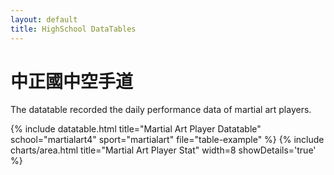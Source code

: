 ```yaml
---
layout: default
title: HighSchool DataTables
---
```


<!-- Page Heading -->
<h1 class="h3 mb-2 text-gray-800">中正國中空手道</h1>
<p class="mb-4">The datatable recorded the daily performance data of martial art players.</p>

{% include datatable.html title="Martial Art Player Datatable" school="martialart4" sport="martialart" file="table-example" %}
{% include charts/area.html title="Martial Art Player Stat" width=8 showDetails='true' %}
